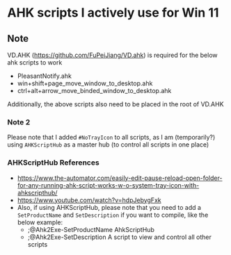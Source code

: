 # AHK scripts I actively use for Win 11

## Note

VD.AHK (<https://github.com/FuPeiJiang/VD.ahk>) is required for the below ahk scripts to work

- PleasantNotify.ahk
- win+shift+page_move_window_to_desktop.ahk
- ctrl+alt+arrow_move_binded_window_to_desktop.ahk

Additionally, the above scripts also need to be placed in the root of VD.AHK

### Note 2

Please note that I added `#NoTrayIcon` to all scripts, as I am (temporarily?) using `AHKScriptHub` as a master hub (to control all scripts in one place)

### AHKScriptHub References

- <https://www.the-automator.com/easily-edit-pause-reload-open-folder-for-any-running-ahk-script-works-w-o-system-tray-icon-with-ahkscripthub/>
- <https://www.youtube.com/watch?v=hdpJebygFxk>
- Also, if using AHKScriptHub, please note that you need to add a `SetProductName` and `SetDescription` if you want to compile, like the below example:
  - ;@Ahk2Exe-SetProductName AhkScriptHub
  - ;@Ahk2Exe-SetDescription A script to view and control all other scripts


